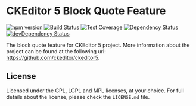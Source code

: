 CKEditor 5 Block Quote Feature
========================================

[![npm version](https://badge.fury.io/js/%40ckeditor%2Fckeditor5-quote.svg)](https://www.npmjs.com/package/@ckeditor/ckeditor5-quote)
[![Build Status](https://travis-ci.org/ckeditor/ckeditor5-quote.svg?branch=master)](https://travis-ci.org/ckeditor/ckeditor5-quote)
[![Test Coverage](https://codeclimate.com/github/ckeditor/ckeditor5-quote/badges/coverage.svg)](https://codeclimate.com/github/ckeditor/ckeditor5-quote/coverage)
[![Dependency Status](https://david-dm.org/ckeditor/ckeditor5-quote/status.svg)](https://david-dm.org/ckeditor/ckeditor5-quote)
[![devDependency Status](https://david-dm.org/ckeditor/ckeditor5-quote/dev-status.svg)](https://david-dm.org/ckeditor/ckeditor5-quote?type=dev)

The block quote feature for CKEditor 5 project. More information about the project can be found at the following url: <https://github.com/ckeditor/ckeditor5>.

## License

Licensed under the GPL, LGPL and MPL licenses, at your choice. For full details about the license, please check the `LICENSE.md` file.
